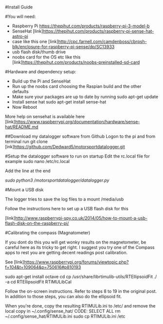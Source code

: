 #Install Guide

#You will need:

* Raspberry Pi https://thepihut.com/products/raspberry-pi-3-model-b
* SenseHat [link]https://thepihut.com/products/raspberry-pi-sense-hat-astro-pi
* case like this one [link]http://cpc.farnell.com/camdenboss/cbrpsh-blk/enclosure-for-raspberry-pi-sense/dp/SC13933
* usb flash disk/thumb drive
* noobs card for the OS etc like this [link]https://thepihut.com/products/noobs-preinstalled-sd-card


#Hardware and dependency setup:

* Build up the Pi and SenseHat
* Run up the noobs card choosing the Raspian build and the other defaults
* Make sure your packages are up to date by running sudo apt-get update
* Install sense hat sudo apt-get install sense-hat
* Now Reboot

More help on sensehat is available here [link]https://www.raspberrypi.org/documentation/hardware/sense-hat/README.md

##Download my datalogger software from Github
Logon to the pi and from terminal run git clone [ink]https://github.com/Dedward5/motorsportdatalogger.git


#Setup the datalogger software to run on startup
Edit the rc.local file for example
sudo nano /etc/rc.local

Add the line at the end

_sudo python3 /motorsportdatalogger/datalogger.py_


#Mount a USB disk 

The logger tries to save the log files to a mount /media/usb

Follow the instructions here to set up a USB flash disk for this 

[link]http://www.raspberrypi-spy.co.uk/2014/05/how-to-mount-a-usb-flash-disk-on-the-raspberry-pi/


#Calibrating the compass (Magnatometer)

If you dont do this you will get wonky results on the magnetometer, be careful here as its tricky to get right. 
I suggest you try one of the Compass apps to rest you are getting decent readings post calibration.

See [link]https://www.raspberrypi.org/forums/viewtopic.php?f=104&t=109064&p=750616#p810193

sudo apt-get install octave
cd
cp /usr/share/librtimulib-utils/RTEllipsoidFit ./ -a
cd RTEllipsoidFit
RTIMULibCal

Follow the on-screen instructions.
Refer to steps 8 to 19 in the original post.
In addition to those steps, you can also do the ellipsoid fit.

When you're done, copy the resulting RTIMULib.ini to /etc/ and remove the local copy in ~/.config/sense_hat/
CODE: SELECT ALL
rm ~/.config/sense_hat/RTIMULib.ini
sudo cp RTIMULib.ini /etc
